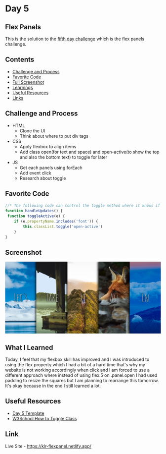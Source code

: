 # Day 5

## Flex Panels

This is the solution to the [fifth day challenge](https://javascript30.com/) which is the flex panels challenge.

## Contents

- [Challenge and Process](#challenge-and-process)
- [Favorite Code](#favorite-code)
- [Full Screenshot](#screenshot)
- [Learnings](#what-i-learned)
- [Useful Resources](#useful-resources)
- [Links](#link)

## Challenge and Process

- HTML
  - Clone the UI
  - Think about where to put div tags
- CSS
  - Apply flexbox to align items
  - Add class open(for text and space) and open-active(to show the top and also the bottom text) to toggle for later
- JS
  - Get each panels using forEach
  - Add event click
  - Research about toggle

## Favorite Code

```js
//* The following code can control the toggle method where it knows if it includes 'font' property name
function handleUpdates() {
 function toggleActive(e) {
    if (e.propertyName.includes('font')) {
        this.classList.toggle('open-active')
    }
}
```

## Screenshot

![](https://github.com/Karllouise-code/javascript-30/blob/day5/images/fullscreenshot.png)

## What I Learned

Today, I feel that my flexbox skill has improved and I was introduced to using the flex property which I had a bit of a hard time that's why my website is not working accordingly when click and I am forced to use a different approach where instead of using flex:5 on .panel.open I had used padding to resize the squares but I am planning to rearrange this tomorrow. It's okay because in the end I still learned a lot.

## Useful Resources

- [Day 5 Template](https://github.com/wesbos/JavaScript30/tree/master/05%20-%20Flex%20Panel%20Gallery)
- [W3School How to Toggle Class](https://www.w3schools.com/howto/howto_js_toggle_class.asp)

## Link

Live Site - <https://klr-flexpanel.netlify.app/>
